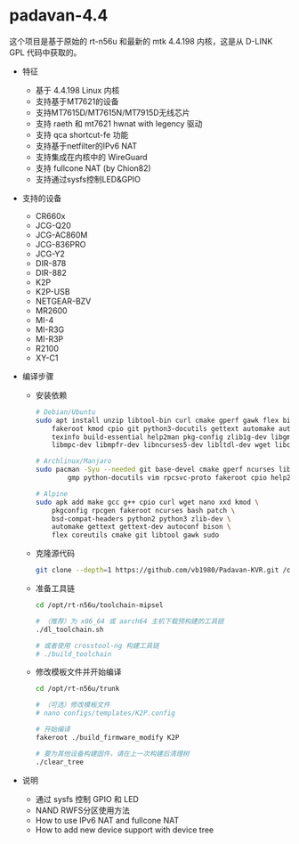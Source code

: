 # padavan-4.4 #

这个项目是基于原始的 rt-n56u 和最新的 mtk 4.4.198 内核，这是从 D-LINK GPL 代码中获取的。

- 特征
  - 基于 4.4.198 Linux 内核
  - 支持基于MT7621的设备
  - 支持MT7615D/MT7615N/MT7915D无线芯片
  - 支持 raeth 和 mt7621 hwnat with legency 驱动
  - 支持 qca shortcut-fe 功能
  - 支持基于netfilter的IPv6 NAT
  - 支持集成在内核中的 WireGuard
  - 支持 fullcone NAT (by Chion82)
  - 支持通过sysfs控制LED&GPIO


- 支持的设备
  - CR660x
  - JCG-Q20
  - JCG-AC860M
  - JCG-836PRO
  - JCG-Y2
  - DIR-878
  - DIR-882
  - K2P
  - K2P-USB
  - NETGEAR-BZV
  - MR2600
  - MI-4
  - MI-R3G
  - MI-R3P
  - R2100
  - XY-C1

- 编译步骤
  - 安装依赖
    ```sh
    # Debian/Ubuntu
    sudo apt install unzip libtool-bin curl cmake gperf gawk flex bison nano xxd \
        fakeroot kmod cpio git python3-docutils gettext automake autopoint \
        texinfo build-essential help2man pkg-config zlib1g-dev libgmp3-dev \
        libmpc-dev libmpfr-dev libncurses5-dev libltdl-dev wget libc-dev-bin

    # Archlinux/Manjaro
    sudo pacman -Syu --needed git base-devel cmake gperf ncurses libmpc \
            gmp python-docutils vim rpcsvc-proto fakeroot cpio help2man

    # Alpine
    sudo apk add make gcc g++ cpio curl wget nano xxd kmod \
        pkgconfig rpcgen fakeroot ncurses bash patch \
        bsd-compat-headers python2 python3 zlib-dev \
        automake gettext gettext-dev autoconf bison \
        flex coreutils cmake git libtool gawk sudo
    ```
  - 克隆源代码
    ```sh
    git clone --depth=1 https://github.com/vb1980/Padavan-KVR.git /opt/rt-n56u
    ```
  - 准备工具链
    ```sh
    cd /opt/rt-n56u/toolchain-mipsel

    # （推荐）为 x86_64 或 aarch64 主机下载预构建的工具链
    ./dl_toolchain.sh

    # 或者使用 crosstool-ng 构建工具链
    # ./build_toolchain
    ```
  - 修改模板文件并开始编译
    ```sh
    cd /opt/rt-n56u/trunk

    # （可选）修改模板文件
    # nano configs/templates/K2P.config

    # 开始编译
    fakeroot ./build_firmware_modify K2P

    # 要为其他设备构建固件，请在上一次构建后清理树
    ./clear_tree
    ```

- 说明
  - 通过 sysfs 控制 GPIO 和 LED
  - NAND RWFS分区使用方法
  - How to use IPv6 NAT and fullcone NAT
  - How to add new device support with device tree
